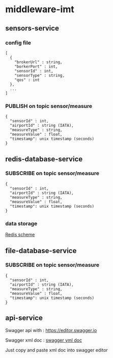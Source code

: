 # middleware-imt

## sensors-service

### config file 

```
[
  {
    "brokerUrl" : string,
    "borkerPort" : int,
    "sensorId" : int,
    "sensorType" : string,
    "qos" : int
  },
  ...
]
```

### PUBLISH on topic sensor/measure

```
{
  "sensorId" : int,
  "airportId" : string (IATA), 
  "measureType" : string,
  "measureValue" : float,
  "timestamp": unix timestamp (seconds)
}
```

## redis-database-service 

### SUBSCRIBE on topic sensor/measure
```
{
  "sensorId" : int,
  "airportId" : string (IATA), 
  "measureType" : string,
  "measureValue" : float,
  "timestamp": unix timestamp (seconds)
}
```

### data storage 

[Redis scheme](https://github.com/Wathis/middleware-imt/blob/develop/docs/redis_scheme.png)


## file-database-service 

### SUBSCRIBE on topic sensor/measure
```
{
  "sensorId" : int,
  "airportId" : string (IATA), 
  "measureType" : string,
  "measureValue" : float,
  "timestamp": unix timestamp (seconds)
}
```


## api-service 

Swagger api with : https://editor.swagger.io

Swagger xml doc : [swagger yml doc](https://github.com/Wathis/middleware-imt/blob/develop/api-service/docs/swagger.yaml)

Just copy and paste xml doc into swagger editor



